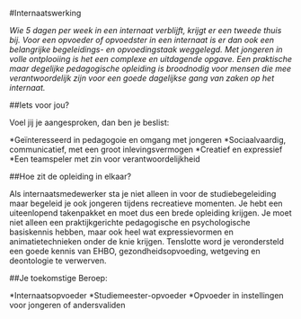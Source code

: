 #Internaatswerking

_Wie 5 dagen per week in een internaat verblijft, krijgt er een tweede thuis bij. Voor een opvoeder of opvoedster in een internaat is er dan ook een belangrijke begeleidings- en opvoedingstaak weggelegd. Met jongeren in volle ontplooiing is het een complexe en uitdagende opgave. Een praktische maar degelijke pedagogische opleiding is broodnodig voor mensen die mee verantwoordelijk zijn voor een goede dagelijkse gang van zaken op het internaat._

##Iets voor jou?

Voel jij je aangesproken, dan ben je beslist:

*Geïnteresseerd in pedagogoie en omgang met jongeren
*Sociaalvaardig, communicatief, met een groot inlevingsvermogen
*Creatief en expressief
*Een teamspeler met zin voor verantwoordelijkheid

##Hoe zit de opleiding in elkaar?

Als internaatsmedewerker sta je niet alleen in voor de studiebegeleiding maar begeleid je ook jongeren tijdens recreatieve momenten. Je hebt een uiteenlopend takenpakket en moet dus een brede opleiding krijgen. Je moet niet alleen een praktijkgerichte pedagogische en psychologische basiskennis hebben, maar ook heel wat expressievormen en animatietechnieken onder de knie krijgen. Tenslotte word je verondersteld een goede kennis van EHBO, gezondheidsopvoeding, wetgeving en deontologie te verwerven.

##Je toekomstige Beroep:

*Internaatsopvoeder
*Studiemeester-opvoeder
*Opvoeder in instellingen voor jongeren of andersvaliden